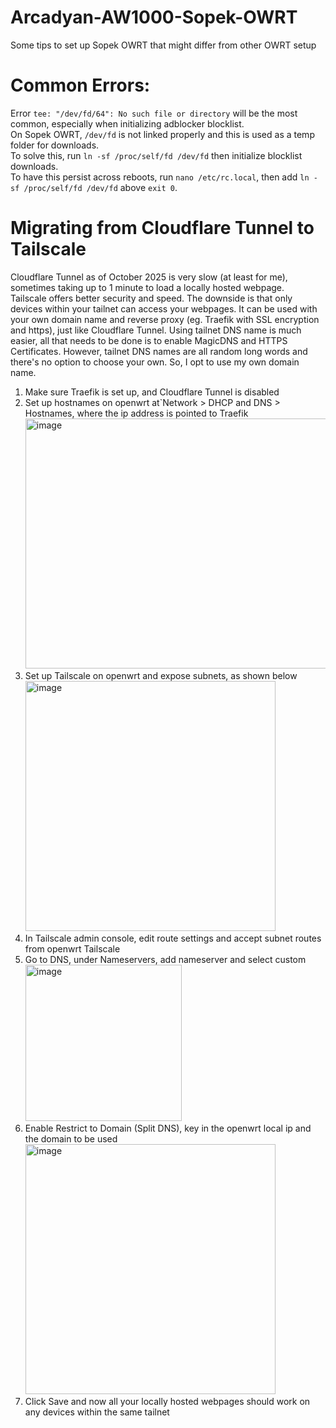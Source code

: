 # Arcadyan-AW1000-Sopek-OWRT
Some tips to set up Sopek OWRT that might differ from other OWRT setup

<h1>Common Errors:</h1>  

Error ```tee: "/dev/fd/64": No such file or directory``` will be the most common, especially when initializing adblocker blocklist.  
On Sopek OWRT, ```/dev/fd``` is not linked properly and this is used as a temp folder for downloads.  
To solve this, run ```ln -sf /proc/self/fd /dev/fd``` then initialize blocklist downloads.  
To have this persist across reboots, run ```nano /etc/rc.local```, then add ```ln -sf /proc/self/fd /dev/fd``` above ```exit 0```.

<h1>Migrating from Cloudflare Tunnel to Tailscale</h1>  

Cloudflare Tunnel as of October 2025 is very slow (at least for me), sometimes taking up to 1 minute to load a locally hosted webpage.  
Tailscale offers better security and speed. The downside is that only devices within your tailnet can access your webpages.
It can be used with your own domain name and reverse proxy (eg. Traefik with SSL encryption and https), just like Cloudflare Tunnel.
Using tailnet DNS name is much easier, all that needs to be done is to enable MagicDNS and HTTPS Certificates.
However, tailnet DNS names are all random long words and there's no option to choose your own. So, I opt to use my own domain name.

1. Make sure Traefik is set up, and Cloudflare Tunnel is disabled  
2. Set up hostnames on openwrt at`Network > DHCP and DNS > Hostnames, where the ip address is pointed to Traefik  
   <img width="600" height="400" alt="image" src="https://github.com/user-attachments/assets/4c10a1ac-98d6-41b5-990b-3a324d869e82" />  
3. Set up Tailscale on openwrt and expose subnets, as shown below  
   <img width="400" height="400" alt="image" src="https://github.com/user-attachments/assets/67385021-76e6-42d2-8d36-7c055c463847" />  
4. In Tailscale admin console, edit route settings and accept subnet routes from openwrt Tailscale  
5. Go to DNS, under Nameservers, add nameserver and select custom  
   <img width="250" height="250" alt="image" src="https://github.com/user-attachments/assets/341be6bd-1f32-4cc3-a8b9-dc469e063120" />
6. Enable Restrict to Domain (Split DNS), key in the openwrt local ip and the domain to be used  
   <img width="400" height="400" alt="image" src="https://github.com/user-attachments/assets/e37ff452-cfb1-4f96-9a3a-6cd2dd9f0aa0" />
7. Click Save and now all your locally hosted webpages should work on any devices within the same tailnet  
